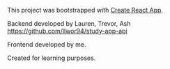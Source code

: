 This project was bootstrapped with [Create React App](https://github.com/facebook/create-react-app).

Backend developed by Lauren, Trevor, Ash
https://github.com/llwor94/study-app-api

Frontend developed by me.


Created for learning purposes.
